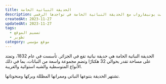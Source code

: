 ```yaml
---
title: الحديقة النباتية الحامة
description: تعاونت يونيفارواب مع الحديقة النباتية الحامة في تواجدها الرقمي.
createdAt: 2023-11-27
updatedAt: 2023-11-27
tags:
  - تصميم الموقع
  - تطوير
category: موقع مؤسسي
---
```


الحديقة النباتية الحامة هي حديقة نباتية تقع في الجزائر. تأسست في عام 1832، وتمتد على مساحة تقدر بحوالي 32 هكتارًا وتضم مجموعة واسعة من النباتات، بما في ذلك الأنواع المتوسطية والشبه استوائية والغريبة.

تشتهر الحديقة بتنوعها النباتي وممراتها المظللة وبركها ومنحوتاتها.
